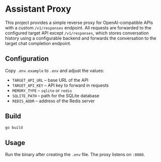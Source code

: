 # Assistant Proxy

This project provides a simple reverse proxy for OpenAI-compatible APIs with a custom `/v1/responses` endpoint. All requests are forwarded to the configured target API except `/v1/responses`, which stores conversation history using a configurable backend and forwards the conversation to the target chat completion endpoint.

## Configuration

Copy `.env.example` to `.env` and adjust the values:

- `TARGET_API_URL` – base URL of the API
- `TARGET_API_KEY` – API key to forward in requests
- `MEMORY_TYPE` – `sqlite` or `redis`
- `SQLITE_PATH` – path for the SQLite database
- `REDIS_ADDR` – address of the Redis server

## Build

```sh
go build
```

## Usage

Run the binary after creating the `.env` file. The proxy listens on `:8080`.
